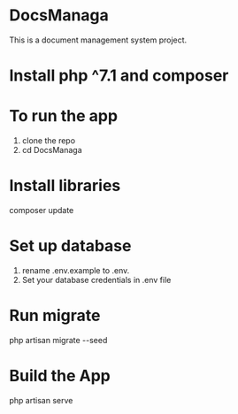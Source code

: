 # DocsManaga
This is a document management system project.

# Install php ^7.1 and composer

# To run the app
1. clone the repo
2. cd DocsManaga

# Install libraries
composer update

# Set up database
1. rename .env.example to .env.
2. Set your database credentials in .env file

# Run migrate
php artisan migrate --seed

# Build the App
php artisan serve
